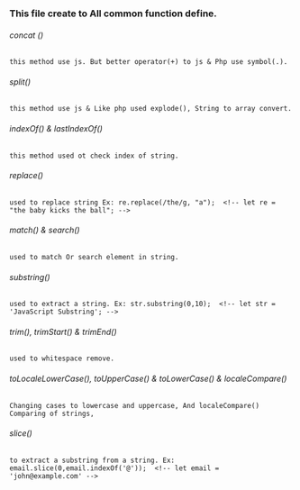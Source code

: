 ### This file create to All common function define.

###### concat ()
    this method use js. But better operator(+) to js & Php use symbol(.).
###### split()
    this method use js & Like php used explode(), String to array convert.
###### indexOf() & lastIndexOf()
    this method used ot check index of string.
###### replace()
    used to replace string Ex: re.replace(/the/g, "a");  <!-- let re = "the baby kicks the ball"; -->
###### match() & search()
    used to match Or search element in string.
######  substring()
    used to extract a string. Ex: str.substring(0,10);  <!-- let str = 'JavaScript Substring'; -->
###### trim(), trimStart() & trimEnd()
    used to whitespace remove.
###### toLocaleLowerCase(), toUpperCase() & toLowerCase() & localeCompare()
    Changing cases to lowercase and uppercase, And localeCompare() Comparing of strings,
###### slice()
    to extract a substring from a string. Ex: email.slice(0,email.indexOf('@'));  <!-- let email = 'john@example.com' -->
######
######
######
######
######

